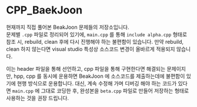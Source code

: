 # CPP_BaekJoon

현재까지 직접 풀어본 BeakJoon 문제들의 저장소입니다.  
문제별 ```.cpp``` 파일로 정리되어 있기에, ```main.cpp``` 를 통해 ```include alpha.cpp``` 형태로 참조 시, rebuild, clean 후에 다시 진행해야 하는 불편함이 있습니다. 만약 rebuild, clean 하지 않는다면 visual studio 특성상 소스코드 변경이 올바르게 적용되지 않습니다.

이는 header 파일을 통해 선언하고, cpp 파일을 통해 구현한다면 해결되는 문제이지만, hpp, cpp 를 동시에 운용하면 BeakJoon 에 소스코드를 제출하는데에 불편함이 있기에 현행 방식으로 운용합니다. 대신, 계속 수정해 가며 디버깅 해야 하는 코드가 있다면 ```main.cpp``` 에 그대로 코딩한 후, 완성본을 ```beta.cpp``` 파일로 만들어 저장하는 형태로 사용하는 것을 권장 드립니다.
